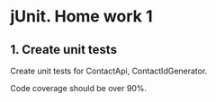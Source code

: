 jUnit. Home work 1
===============
1\. Create unit tests
---------------
Create unit tests for ContactApi, ContactIdGenerator.

Code coverage should be over 90%.